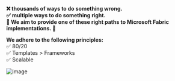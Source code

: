 **❌ thousands of ways to do something wrong.<br>
✅ multiple ways to do something right.<br>
🚀 We aim to provide one of these right paths to Microsoft Fabric implementations. 🚀**

**We adhere to the following principles:**<br>
✅ 80/20<br>
✅ Templates > Frameworks<br>
✅ Scalable

![image](https://github.com/MicrosoftFabric/MicrosoftFabric/assets/135139113/7c2ca4af-6288-4a6d-8418-742a01cd7bab)
